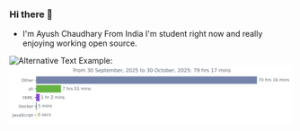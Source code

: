 ### Hi there 👋

- I'm Ayush Chaudhary From India I'm student right now and really enjoying working open source.

<img src="https://github.com/<Ayush Chaudhary>/<repository-name>/blob/<branch-name>/images/stat.svg" alt="Alternative Text"/>
Example: <img src="https://github.com/avinal/avinal/blob/main/images/stat.svg" alt="Avinal WakaTime Activity"/>

